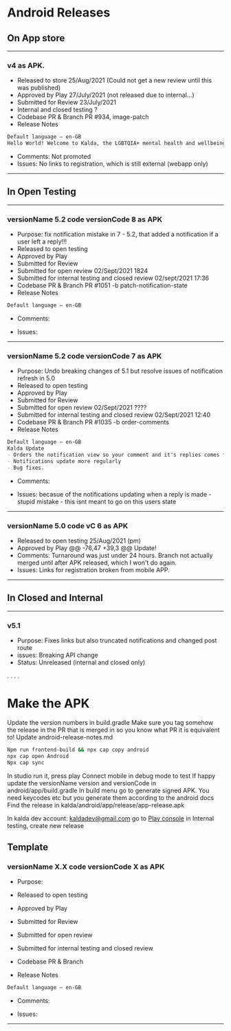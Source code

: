 # Android Releases

## On App store

----

### v4 as APK.
- Released to store
25/Aug/2021 (Could not get a new review until this was published)
- Approved by Play
27/July/2021 (not released due to internal...)
- Submitted for Review
23/July/2021
- Internal and closed testing
?
- Codebase PR & Branch
PR #934, image-patch
- Release Notes
```md
Default language – en-GB
Hello World! Welcome to Kalda, the LGBTQIA+ mental health and wellbeing app.
```
- Comments:
Not promoted
- Issues:
No links to registration, which is still external (webapp only)

----

## In Open Testing
----

### versionName 5.2 code versionCode 8 as APK
- Purpose:
fix notification mistake in 7 - 5.2, that added a notification if a user left a reply!!!
- Released to open testing
- Approved by Play
- Submitted for Review
- Submitted for open review
02/Sept/2021 1824
- Submitted for internal testing and closed review
02/sept/2021 17:36
- Codebase PR & Branch
PR #1051 -b patch-notification-state
- Release Notes
```md
Default language – en-GB
```
- Comments:

- Issues:
----

### versionName 5.2 code versionCode 7 as APK
- Purpose:
Undo breaking changes of 5.1 but resolve issues of notification refresh in 5.0
- Released to open testing
- Approved by Play
- Submitted for Review
- Submitted for open review
02/Sept/2021 ????
- Submitted for internal testing and closed review
02/Sept/2021 12:40
- Codebase PR & Branch
PR #1035 -b order-comments
- Release Notes
```md
Default language – en-GB
Kalda Update
- Orders the notification view so your comment and it's replies comes first.
- Notifications update more regularly
- Bug fixes.
```
- Comments:

- Issues:
becasue of the notifications updating when a reply is made - stupid mistake - this isnt meant to go on this users state
----


### versionName 5.0 code vC 6 as APK
- Released to open testing
25/Aug/2021 (pm)
- Approved by Play
	@@ -76,47 +39,3 @@ Update!
- Comments:
Turnaround was just under 24 hours.
Branch not actually merged until after APK released, which I won't do again.
- Issues:
Links for registration broken from mobile APP.

----

## In Closed and Internal


----

### v5.1 
- Purpose:
Fixes links but also truncated notifications and changed post route
- issues:
Breaking API change
- Status: 
Unreleased (internal and closed only)

.
.
.
.


# Make the APK

Update the version numbers in build.gradle
Make sure you tag somehow the release in the PR that is merged in so you know what PR it is equivalent to!
Update android-release-notes.md

```sh
Npm run frontend-build && npx cap copy android
npx cap open Android
Npx cap sync
```

In studio run it, press play
Connect mobile in debug mode to test
If happy update the versionName version and versionCode in android/app/build.gradle
In build menu go to generate signed APK. You need keycodes etc but you generate them according to the android docs
Find the release in kalda/android/app/release/app-release.apk

In kalda dev account: kaldadev@gmail.com go to [Play console](https://play.google.com/console/)
in Internal testing, create new release

## Template

### versionName X.X code versionCode X as APK
- Purpose:

- Released to open testing
- Approved by Play
- Submitted for Review
- Submitted for open review

- Submitted for internal testing and closed review

- Codebase PR & Branch

- Release Notes
```md
Default language – en-GB
```
- Comments:

- Issues:
----
